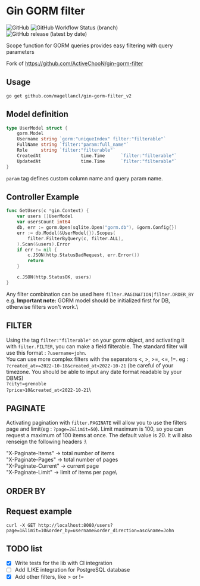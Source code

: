 <!--
 Copyright (c) 2022 MagellanCL

 This software is released under the MIT License.
 https://opensource.org/licenses/MIT
-->

# Gin GORM filter
![GitHub](https://img.shields.io/github/license/Magellancl/gin-gorm-filter_v2)
![GitHub Workflow Status (branch)](https://img.shields.io/github/workflow/status/Magellancl/gin-gorm-filter_v2/CI/master)
![GitHub release (latest by date)](https://img.shields.io/github/v/release/Magellancl/gin-gorm-filter_v2)

Scope function for GORM queries provides easy filtering with query parameters

Fork of https://github.com/ActiveChooN/gin-gorm-filter

## Usage

```(shell)
go get github.com/magellancl/gin-gorm-filter_v2
```

## Model definition
```go
type UserModel struct {
    gorm.Model
    Username string `gorm:"uniqueIndex" filter:"filterable"`
    FullName string `filter:"param:full_name"`
    Role     string `filter:"filterable"`
	CreatedAt               time.Time      `filter:"filterable"`
	UpdatedAt               time.Time      `filter:"filterable"`
}
```
`param` tag defines custom column name and query param name.

## Controller Example
```go
func GetUsers(c *gin.Context) {
	var users []UserModel
	var usersCount int64
	db, err := gorm.Open(sqlite.Open("gorm.db"), &gorm.Config{})
	err := db.Model(&UserModel{}).Scopes(
		filter.FilterByQuery(c, filter.ALL),
	).Scan(&users).Error
	if err != nil {
		c.JSON(http.StatusBadRequest, err.Error())
		return
	}

	c.JSON(http.StatusOK, users)
}
```
Any filter combination can be used here `filter.PAGINATION|filter.ORDER_BY` e.g. **Important note:** GORM model should be initialized first for DB, otherwise filters won't work.\

## FILTER

Using the tag `filter:"filterable"` on your gorm object, and activating it with `filter.FILTER`, you can make a field filterable. The standard filter will use this format : `?username=john`.\
You can use more complex filters with the separators <, >, >=, <=, !=. eg :\
`?created_at>=2022-10-18&created_at<2022-10-21` (be careful of your timezone. You should be able to input any date format readable by your DBMS)\
`?city!=grenoble`\
`?price>10&created_at<2022-10-21`\

## PAGINATE

Activating pagination with `filter.PAGINATE` will allow you to use the filters page and limit(eg : `?page=2&limit=50`). Limit maximum is 100, so you can request a maximum of 100 items at once. The default value is 20.
It will also renseign the following headers :\

"X-Paginate-Items" -> total number of items\
"X-Paginate-Pages" -> total number of pages\
"X-Paginate-Current" -> current page\
"X-Paginate-Limit" -> limit of items per page\

## ORDER BY



## Request example
```(shell)
curl -X GET http://localhost:8080/users?page=1&limit=10&order_by=username&order_direction=asc&name=John
```

## TODO list
- [x] Write tests for the lib with CI integration
- [ ] Add ILIKE integration for PostgreSQL database
- [X] Add other filters, like > or !=

